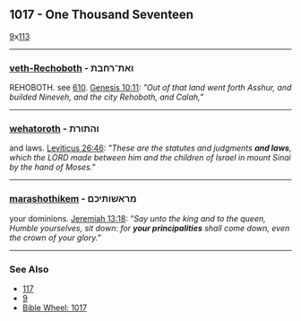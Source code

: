 ## 1017 - One Thousand Seventeen
[9](9)x[113](113)

---

### [veth-Rechoboth](/keys/VATh-RChBTh) - ואת־רחבת
REHOBOTH. see [610](610). [Genesis 10:11](https://biblehub.com/genesis/10-11.htm): *"Out of that land went forth Asshur, and builded Nineveh, and the city Rehoboth, and Calah,"*

---

### [wehatoroth](/keys/VHThVRTh) - והתורת
and laws. [Leviticus 26:46](https://biblehub.com/leviticus/26-46.htm): *"These are the statutes and judgments **and laws**, which the LORD made between him and the children of Israel in mount Sinai by the hand of Moses."*

---

### [marashothikem](/keys/MRAShVThIKM) - מראשותיכם
your dominions. [Jeremiah 13:18](https://biblehub.com/jeremiah/13-18.htm): *"Say unto the king and to the queen, Humble yourselves, sit down: for **your principalities** shall come down, even the crown of your glory."*

---

### See Also

- [117](117)
- [9](9)
- [Bible Wheel: 1017](https://www.biblewheel.com//GR/GR_Database.php?SearchBy_Gematria=1017)
